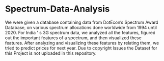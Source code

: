 # Spectrum-Data-Analysis
We were given a database containing data from DotEcon’s Spectrum Award Database, on various spectrum allocations done worldwide from 1994 until 2020. For India ' s 3G spectrum data, we analyzed all the features, figured out the important features of a spectrum, and then visualized these features. After analyzing and visualizing these features by relating them, we tried to predict prices for next year.
Due to copyright Issues the Dataset for this Project is not uploaded in this repository.
